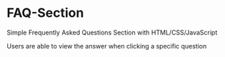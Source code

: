 # FAQ-Section

Simple Frequently Asked Questions Section with HTML/CSS/JavaScript

Users are able to view the answer when clicking a specific question
